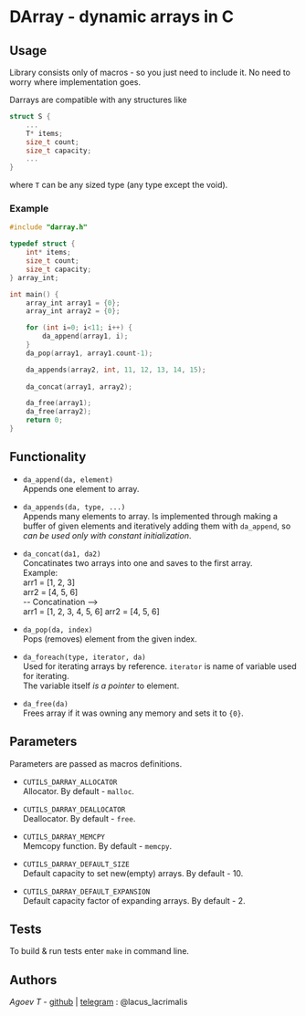 # DArray - dynamic arrays in C
## Usage
Library consists only of macros - so you just need to include it.
No need to worry where implementation goes.

Darrays are compatible with any structures like  
```C
struct S {
    ...
    T* items;
    size_t count;
    size_t capacity;
    ...
}
```
where `T` can be any sized type (any type except the void).

### Example
```C
#include "darray.h"

typedef struct {
    int* items;
    size_t count;
    size_t capacity;
} array_int;

int main() {
    array_int array1 = {0};
    array_int array2 = {0};

    for (int i=0; i<11; i++) {
        da_append(array1, i);
    }
    da_pop(array1, array1.count-1);

    da_appends(array2, int, 11, 12, 13, 14, 15);
    
    da_concat(array1, array2);

    da_free(array1);
    da_free(array2);
    return 0;
}
```

## Functionality

- `da_append(da, element)`  
Appends one element to array.

- `da_appends(da, type, ...)`  
Appends many elements to array. Is implemented through making a buffer of given elements and iteratively adding them with `da_append`, so *can be used only with constant initialization*.

- `da_concat(da1, da2)`  
Concatinates two arrays into one and saves to the first array.  
Example:  
arr1 = [1, 2, 3]  
arr2 = [4, 5, 6]  
-- Concatination -->  
arr1 = [1, 2, 3, 4, 5, 6]
arr2 = [4, 5, 6]

- `da_pop(da, index)`  
Pops (removes) element from the given index.

- `da_foreach(type, iterator, da)`  
Used for iterating arrays by reference. `iterator` is name of variable used for iterating.  
The variable itself *is a pointer* to element.


- `da_free(da)`  
Frees array if it was owning any memory and sets it to `{0}`.

## Parameters
Parameters are passed as macros definitions.

- `CUTILS_DARRAY_ALLOCATOR`  
Allocator. By default - `malloc`.

- `CUTILS_DARRAY_DEALLOCATOR`  
Deallocator. By default - `free`.

- `CUTILS_DARRAY_MEMCPY`  
Memcopy function. By default - `memcpy`.

- `CUTILS_DARRAY_DEFAULT_SIZE`  
Default capacity to set new(empty) arrays. By default - 10.

- `CUTILS_DARRAY_DEFAULT_EXPANSION`  
Default capacity factor of expanding arrays. By default - 2.

## Tests
To build & run tests enter `make` in command line.

## Authors
*Agoev T* - [github](https://github.com/mentoltea) | [telegram](https://web.telegram.org/k/#@lacus_lacrimalis) : @lacus_lacrimalis